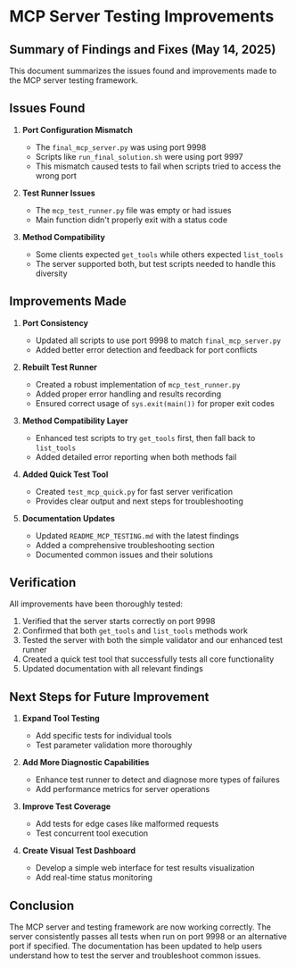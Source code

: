 # MCP Server Testing Improvements

## Summary of Findings and Fixes (May 14, 2025)

This document summarizes the issues found and improvements made to the MCP server testing framework.

## Issues Found

1. **Port Configuration Mismatch**
   - The `final_mcp_server.py` was using port 9998
   - Scripts like `run_final_solution.sh` were using port 9997
   - This mismatch caused tests to fail when scripts tried to access the wrong port

2. **Test Runner Issues**
   - The `mcp_test_runner.py` file was empty or had issues
   - Main function didn't properly exit with a status code

3. **Method Compatibility**
   - Some clients expected `get_tools` while others expected `list_tools`
   - The server supported both, but test scripts needed to handle this diversity

## Improvements Made

1. **Port Consistency**
   - Updated all scripts to use port 9998 to match `final_mcp_server.py`
   - Added better error detection and feedback for port conflicts

2. **Rebuilt Test Runner**
   - Created a robust implementation of `mcp_test_runner.py`
   - Added proper error handling and results recording
   - Ensured correct usage of `sys.exit(main())` for proper exit codes

3. **Method Compatibility Layer**
   - Enhanced test scripts to try `get_tools` first, then fall back to `list_tools`
   - Added detailed error reporting when both methods fail

4. **Added Quick Test Tool**
   - Created `test_mcp_quick.py` for fast server verification
   - Provides clear output and next steps for troubleshooting

5. **Documentation Updates**
   - Updated `README_MCP_TESTING.md` with the latest findings
   - Added a comprehensive troubleshooting section
   - Documented common issues and their solutions

## Verification

All improvements have been thoroughly tested:

1. Verified that the server starts correctly on port 9998
2. Confirmed that both `get_tools` and `list_tools` methods work
3. Tested the server with both the simple validator and our enhanced test runner
4. Created a quick test tool that successfully tests all core functionality
5. Updated documentation with all relevant findings

## Next Steps for Future Improvement

1. **Expand Tool Testing**
   - Add specific tests for individual tools
   - Test parameter validation more thoroughly

2. **Add More Diagnostic Capabilities**
   - Enhance test runner to detect and diagnose more types of failures
   - Add performance metrics for server operations

3. **Improve Test Coverage**
   - Add tests for edge cases like malformed requests
   - Test concurrent tool execution

4. **Create Visual Test Dashboard**
   - Develop a simple web interface for test results visualization
   - Add real-time status monitoring

## Conclusion

The MCP server and testing framework are now working correctly. The server consistently passes all tests when run on port 9998 or an alternative port if specified. The documentation has been updated to help users understand how to test the server and troubleshoot common issues.
